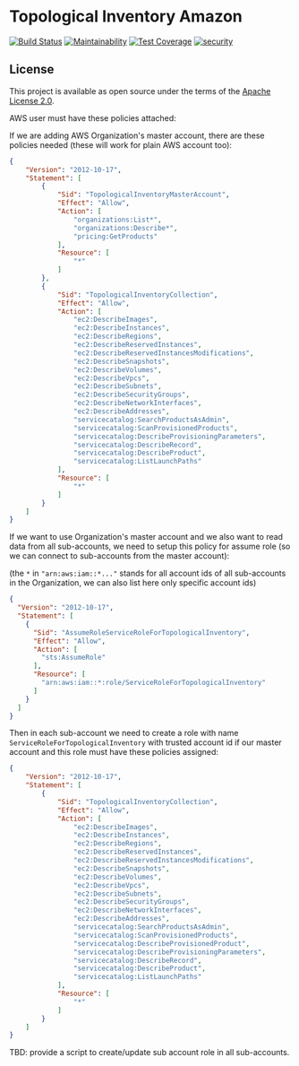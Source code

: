 # Topological Inventory Amazon

[![Build Status](https://travis-ci.org/RedHatInsights/topological_inventory-amazon.svg?branch=master)](https://travis-ci.org/RedHatInsights/topological_inventory-amazon)
[![Maintainability](https://api.codeclimate.com/v1/badges/fd49345c28fa632ba2c6/maintainability)](https://codeclimate.com/github/RedHatInsights/topological_inventory-amazon/maintainability)
[![Test Coverage](https://api.codeclimate.com/v1/badges/fd49345c28fa632ba2c6/test_coverage)](https://codeclimate.com/github/RedHatInsights/topological_inventory-amazon/test_coverage)
[![security](https://hakiri.io/github/RedHatInsights/topological_inventory-amazon/master.svg)](https://hakiri.io/github/RedHatInsights/topological_inventory-amazon/master)

## License

This project is available as open source under the terms of the [Apache License 2.0](http://www.apache.org/licenses/LICENSE-2.0).


AWS user must have these policies attached:

If we are adding AWS Organization's master account, there are these policies needed (these will work for plain AWS account too):

```json
{
    "Version": "2012-10-17",
    "Statement": [
        {
            "Sid": "TopologicalInventoryMasterAccount",
            "Effect": "Allow",
            "Action": [
                "organizations:List*",
                "organizations:Describe*",
                "pricing:GetProducts"
            ],
            "Resource": [
                "*"
            ]
        },
        {
            "Sid": "TopologicalInventoryCollection",
            "Effect": "Allow",
            "Action": [
                "ec2:DescribeImages",
                "ec2:DescribeInstances",
                "ec2:DescribeRegions",
                "ec2:DescribeReservedInstances",
                "ec2:DescribeReservedInstancesModifications",
                "ec2:DescribeSnapshots",
                "ec2:DescribeVolumes",
                "ec2:DescribeVpcs",
                "ec2:DescribeSubnets",
                "ec2:DescribeSecurityGroups",
                "ec2:DescribeNetworkInterfaces",
                "ec2:DescribeAddresses",
                "servicecatalog:SearchProductsAsAdmin",
                "servicecatalog:ScanProvisionedProducts",
                "servicecatalog:DescribeProvisioningParameters",
                "servicecatalog:DescribeRecord",
                "servicecatalog:DescribeProduct",
                "servicecatalog:ListLaunchPaths"
            ],
            "Resource": [
                "*"
            ]
        }
    ]
}
```

If we want to use Organization's master account and we also want to read data from all sub-accounts, we need to setup
this policy for assume role (so we can connect to sub-accounts from the master account):

(the `*`  in `"arn:aws:iam::*..."` stands for all account ids of all sub-accounts in the Organization, we can
also list here only specific account ids)

```json
{
  "Version": "2012-10-17",
  "Statement": [
    {
      "Sid": "AssumeRoleServiceRoleForTopologicalInventory",
      "Effect": "Allow",
      "Action": [
        "sts:AssumeRole"
      ],
      "Resource": [
        "arn:aws:iam::*:role/ServiceRoleForTopologicalInventory"
      ]
    }
  ]
}
```

Then in each sub-account we need to create a role with name `ServiceRoleForTopologicalInventory` with trusted account id
if our master account and this role must have these policies assigned:

```json
{
    "Version": "2012-10-17",
    "Statement": [
        {
            "Sid": "TopologicalInventoryCollection",
            "Effect": "Allow",
            "Action": [
                "ec2:DescribeImages",
                "ec2:DescribeInstances",
                "ec2:DescribeRegions",
                "ec2:DescribeReservedInstances",
                "ec2:DescribeReservedInstancesModifications",
                "ec2:DescribeSnapshots",
                "ec2:DescribeVolumes",
                "ec2:DescribeVpcs",
                "ec2:DescribeSubnets",
                "ec2:DescribeSecurityGroups",
                "ec2:DescribeNetworkInterfaces",
                "ec2:DescribeAddresses",
                "servicecatalog:SearchProductsAsAdmin",
                "servicecatalog:ScanProvisionedProducts",
                "servicecatalog:DescribeProvisionedProduct",
                "servicecatalog:DescribeProvisioningParameters",
                "servicecatalog:DescribeRecord",
                "servicecatalog:DescribeProduct",
                "servicecatalog:ListLaunchPaths"
            ],
            "Resource": [
                "*"
            ]
        }
    ]
}
```

TBD: provide a script to create/update sub account role in all sub-accounts.
